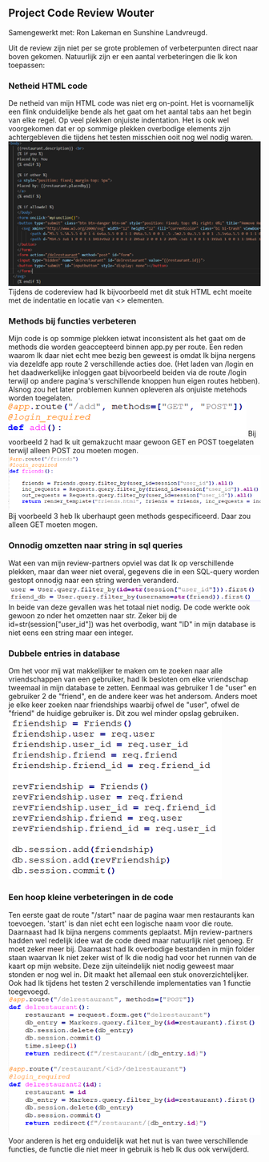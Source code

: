## Project Code Review Wouter
Samengewerkt met: Ron Lakeman en Sunshine Landvreugd.

Uit de review zijn niet per se grote problemen of verbeterpunten direct naar boven gekomen. Natuurlijk zijn er een aantal verbeteringen die Ik kon toepassen:

### Netheid HTML code

De netheid van mijn HTML code was niet erg on-point. Het is voornamelijk een flink onduidelijke bende als het gaat om het aantal tabs aan het begin van elke regel. Op veel plekken onjuiste indentation. Het is ook wel voorgekomen dat er op sommige plekken overbodige elements zijn achtergebleven die tijdens het testen misschien ooit nog wel nodig waren.
![Voorbeeld1](voorbeeld_1.PNG)
Tijdens de codereview had Ik bijvoorbeeld met dit stuk HTML echt moeite met de indentatie en locatie van <> elementen.

### Methods bij functies verbeteren
Mijn code is op sommige plekken ietwat inconsistent als het gaat om de methods die worden geaccepteerd binnen app.py per route. Een reden waarom Ik daar niet echt mee bezig ben geweest is omdat Ik bijna nergens via dezeldfe app route 2 verschillende acties doe. (Het laden van /login en het daadwerkelijke inloggen gaat bijvoorbeeld beiden via de route /login terwijl op andere pagina's verschillende knoppen hun eigen routes hebben). Alsnog zou het later problemen kunnen opleveren als onjuiste metehods worden toegelaten.
![Voorbeeld2](voorbeeld_2.PNG)
Bij voorbeeld 2 had Ik uit gemakzucht maar gewoon GET en POST toegelaten terwijl alleen POST zou moeten mogen.
![Voorbeeld3](voorbeeld_3.PNG)
Bij voorbeeld 3 heb Ik uberhaupt geen methods gespecificeerd. Daar zou alleen GET moeten mogen.

### Onnodig omzetten naar string in sql queries
Wat een van mijn review-partners opviel was dat Ik op verschillende plekken, maar dan weer niet overal, gegevens die in een SQL-query worden gestopt onnodig naar een string werden veranderd. 
![Voorbeeld4](voorbeeld_4.PNG)
In beide van deze gevallen was het totaal niet nodig. De code werkte ook gewoon zo nder het omzetten naar str. Zeker bij de id=str(session["user_id"]) was het overbodig, want "ID" in mijn database is niet eens een string maar een integer.

### Dubbele entries in database
Om het voor mij wat makkelijker te maken om te zoeken naar alle vriendschappen van een gebruiker, had Ik besloten om elke vriendschap tweemaal in mijn database te zetten. Eenmaal was gebruiker 1 de "user" en gebruiker 2 de "friend", en de andere keer was het andersom. Anders moet je elke keer zoeken naar friendships waarbij ofwel de "user", ofwel de "friend" de huidige gebruiker is. Dit zou wel minder opslag gebruiken. 
![Voorbeeld5](voorbeeld_5.PNG)

### Een hoop kleine verbeteringen in de code
Ten eerste gaat de route "/start" naar de pagina waar men restaurants kan toevoegen. 'start' is dan niet echt een logische naam voor die route.
Daarnaast had Ik bijna nergens comments geplaatst. Mijn review-partners hadden wel redelijk idee wat de code deed maar natuurlijk niet genoeg. Er moet zeker meer bij.
Daarnaast had Ik overbodige bestanden in mijn folder staan waarvan Ik niet zeker wist of Ik die nodig had voor het runnen van de kaart op mijn website. Deze zijn uiteindelijk niet nodig geweest maar stonden er nog wel in. Dit maakt het allemaal een stuk onoverzichtelijker.
Ook had Ik tijdens het testen 2 verschillende implementaties van 1 functie toegevoegd.
![Voorbeeld6](voorbeeld_6.PNG)
Voor anderen is het erg onduidelijk wat het nut is van twee verschillende functies, de functie die niet meer in gebruik is heb Ik dus ook verwijderd.
